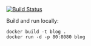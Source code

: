 [![Build Status](https://dev.azure.com/mabenoit-ms/MyOwnBacklog/_apis/build/status/myblog?branchName=master)](https://dev.azure.com/mabenoit-ms/MyOwnBacklog/_build/latest?definitionId=127&branchName=master)

Build and run locally:

```
docker build -t blog .
docker run -d -p 80:8080 blog
```
